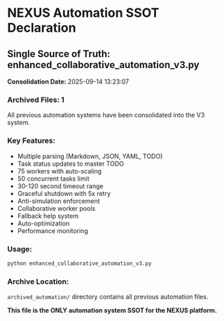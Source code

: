 # NEXUS Automation SSOT Declaration

## Single Source of Truth: enhanced_collaborative_automation_v3.py

**Consolidation Date:** 2025-09-14 13:23:07

### Archived Files: 1

All previous automation systems have been consolidated into the V3 system.

### Key Features:

- Multiple parsing (Markdown, JSON, YAML, TODO)
- Task status updates to master TODO
- 75 workers with auto-scaling
- 50 concurrent tasks limit
- 30-120 second timeout range
- Graceful shutdown with 5x retry
- Anti-simulation enforcement
- Collaborative worker pools
- Fallback help system
- Auto-optimization
- Performance monitoring

### Usage:

```bash
python enhanced_collaborative_automation_v3.py
```

### Archive Location:

`archived_automation/` directory contains all previous automation files.

**This file is the ONLY automation system SSOT for the NEXUS platform.**
